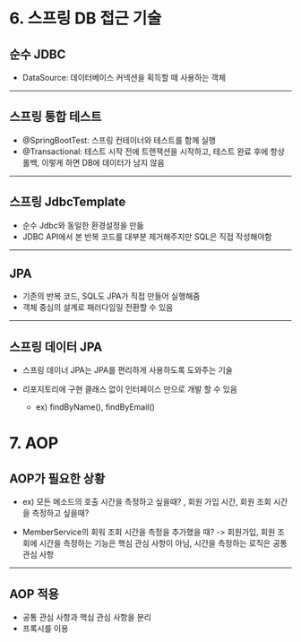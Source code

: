 # 6. 스프링 DB 접근 기술


## 순수 JDBC
- DataSource: 데이터베이스 커넥션을 획득할 떼 사용하는 객체

-------------------------------------
 ## 스프링 통합 테스트

 - @SpringBootTest: 스프링 컨테이너와 테스트를 함께 실행
 - @Transactional: 테스트 시작 전에 트랜잭션을 시작하고, 테스트 완료 후에 항상 롤백, 이렇게 하면 DB에 데이터가 남지 않음

--------------------------------------

## 스프링 JdbcTemplate

- 순수 Jdbc와 동일한 환경설정을 만듦
- JDBC API에서 본 반복 코드를 대부분 제거해주지만 SQL은 직접 작성해야함


---------------------------------------
## JPA

- 기존의 반복 코드, SQL도 JPA가 직접 만들어 실행해줌
- 객체 중심의 설계로 패러다임일 전환할 수 있음

--------------------------------------
## 스프링 데이터 JPA

- 스프링 데이너 JPA는 JPA를 편리하게 사용하도록 도와주는 기술

- 리포지토리에 구현 클래스 없이 인터페이스 만으로 개발 할 수 있음
   + ex) findByName(), findByEmail()





# 7. AOP

## AOP가 필요한 상황

- ex) 모든 메소드의 호출 시간을 측정하고 싶을때? , 회원 가입 시간, 회원 조회 시간을 측정하고 싶을때?

- MemberService의 회워 조회 시간을 측정을 추가했을 때? -> 회원가입, 회원 조회에 시간을 측정하는 기능은 핵심 관심 사항이 아님, 시간을 측정하는 로직은 공통 관심 사항

---------------------------------------
## AOP 적용

- 공통 관심 사항과 핵심 관심 사항을 분리
- 프록시를 이용

